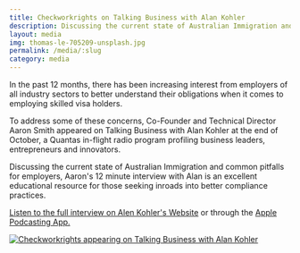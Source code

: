 ```yaml
---
title: Checkworkrights on Talking Business with Alan Kohler
description: Discussing the current state of Australian Immigration and common pitfalls for employers, Aaron's 12 minute interview with Alan is an excellent educational resource for those seeking inroads into better compliance practices.
layout: media
img: thomas-le-705209-unsplash.jpg
permalink: /media/:slug
category: media
---
```


In the past 12 months, there has been increasing interest from employers of all industry sectors to better understand their obligations when it comes to employing skilled visa holders.

To address some of these concerns, Co-Founder and Technical Director Aaron Smith appeared on Talking Business with Alan Kohler at the end of October, a Quantas in-flight radio program profiling business leaders, entrepreneurs and innovators. 

Discussing the current state of Australian Immigration and common pitfalls for employers, Aaron's 12 minute interview with Alan is an excellent educational resource for those seeking inroads into better compliance practices.

[Listen to the full interview on Alen Kohler's Website](https://omny.fm/shows/talking-business/aaron-smith-co-founder-technical-director-of-check?in_playlist=talking-business!talking-business-with-alan-kohler) or through the [Apple Podcasting App.](https://itunes.apple.com/au/podcast/talking-business-with-alan-kohler/id1176399568?mt=2)

[![Checkworkrights appearing on Talking Business with Alan Kohler](https://res.cloudinary.com/tssimmi/image/fetch/f_auto,q_auto/c_scale,w_auto,dpr_auto/https://www.checkworkrights.com.au/assets/img/images/talking-business.jpg)](https://omny.fm/shows/talking-business/aaron-smith-co-founder-technical-director-of-check?in_playlist=talking-business!talking-business-with-alan-kohler)